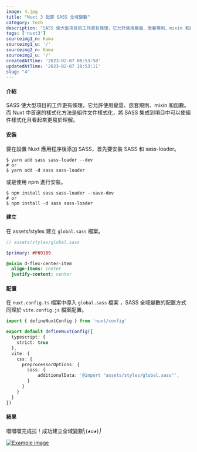 ```yaml
---
image: 4.jpg
title: "Nuxt 3 配置 SASS 全域變數"
category: tech
description: "SASS 使大型項目的工作更有條理，它允許使用變量、嵌套規則、mixin 和函數。而 Nuxt 中首選的樣式化方法是組件文件樣式化，將 SASS 集成到項目中可以使組件樣式化且看起來更易於理解。首先先安裝 SASS，yarn add -D sass sass-loader or npm install -D sass sass-loader。然後在 assets/style 下建立 variable.sass 檔案，裡面寫入自己需要的全域變數 (Ex -> $wd-color:#121212)。"
tags: ['nuxt3']
sourceimg1_n: Kama
sourceimg1_u: '/'
sourceimg2_n: Kama
sourceimg2_u: '/'
createdAtTime: '2023-02-07 08:53:58'
updatedAtTime: '2023-02-07 10:53:11'
slug: "4"
---
```


#### 介紹
SASS 使大型項目的工作更有條理，它允許使用變量、嵌套規則、mixin 和函數。而 Nuxt 中首選的樣式化方法是組件文件樣式化，將 SASS 集成到項目中可以使組件樣式化且看起來更易於理解。

#### 安裝
要在設置 Nuxt 應用程序後添加 SASS，首先要安裝 SASS 和 sass-loader。
```shell
$ yarn add sass sass-loader --dev
# or
$ yarn add -d sass sass-loader
```
或是使用 npm 進行安裝。
```shell
$ npm install sass sass-loader --save-dev
# or
$ npm install -d sass sass-loader
```

#### 建立
在 assets/styles 建立 `global.sass` 檔案。
```sass
// assets/styles/global.sass

$primary: #F69189

@mixin d-flex-center-item
  align-items: center
  justify-content: center
```

#### 配置
在 `nuxt.config.ts` 檔案中導入 `global.sass` 檔案 ，SASS 全域變數的配置方式同理於 `vite.config.js` 檔案配置。
```ts
import { defineNuxtConfig } from 'nuxt/config'

export default defineNuxtConfig({
  typescript: {
    strict: true
  },
  vite: {
    css: {
      preprocessorOptions: {
        sass: {
            additionalData: '@import "assets/styles/global.sass"',
        }
      }
    }
  }
})
```

#### 結果
噹噹噹完成拉！成功建立全域變數⎝(◕u◕)⎠
<a href="/blog/4-1.jpg" target="_blank">

![Example image](/blog/4-1.jpg "Example image")

</a>
